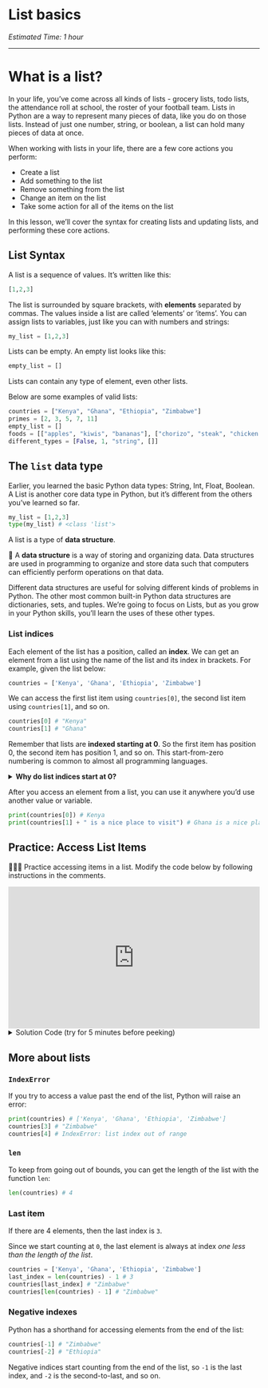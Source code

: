 # List basics

_Estimated Time: 1 hour_

---

# What is a list?

In your life, you’ve come across all kinds of lists - grocery lists, todo lists, the attendance roll at school, the roster of your football team. Lists in Python are a way to represent many pieces of data, like you do on those lists. Instead of just one number, string, or boolean, a list can hold many pieces of data at once.

When working with lists in your life, there are a few core actions you perform:

- Create a list
- Add something to the list
- Remove something from the list
- Change an item on the list
- Take some action for all of the items on the list

In this lesson, we’ll cover the syntax for creating lists and updating lists, and performing these core actions.

## List Syntax

A list is a sequence of values. It’s written like this:

```python
[1,2,3]
```

The list is surrounded by square brackets, with **elements** separated by commas. The values inside a list are called ‘elements’ or ‘items’. You can assign lists to variables, just like you can with numbers and strings:

```python
my_list = [1,2,3]
```

Lists can be empty. An empty list looks like this:

```python
empty_list = []
```

Lists can contain any type of element, even other lists.

Below are some examples of valid lists:

```python
countries = ["Kenya", "Ghana", "Ethiopia", "Zimbabwe"]
primes = [2, 3, 5, 7, 11]
empty_list = []
foods = [["apples", "kiwis", "bananas"], ["chorizo", "steak", "chicken nuggets"], ["ice cream", "popcorn", "chocolate bars"]]
different_types = [False, 1, "string", []]
```

## The `list` data type

Earlier, you learned the basic Python data types: String, Int, Float, Boolean. A List is another core data type in Python, but it’s different from the others you’ve learned so far.

```python
my_list = [1,2,3]
type(my_list) # <class 'list'>
```

A list is a type of **data structure**.

<aside>

📗 A **data structure** is a way of storing and organizing data. Data structures are used in programming to organize and store data such that computers can efficiently perform operations on that data.

</aside>

Different data structures are useful for solving different kinds of problems in Python. The other most common built-in Python data structures are dictionaries, sets, and tuples. We’re going to focus on Lists, but as you grow in your Python skills, you’ll learn the uses of these other types.

### List indices

Each element of the list has a position, called an **index**. We can get an element from a list using the name of the list and its index in brackets. For example, given the list below:

```python
countries = ['Kenya', 'Ghana', 'Ethiopia', 'Zimbabwe']
```

We can access the first list item using `countries[0]`, the second list item using `countries[1]`, and so on.

```python
countries[0] # "Kenya"
countries[1] # "Ghana"
```

Remember that lists are **indexed starting at 0**. So the first item has position 0, the second item has position 1, and so on. This start-from-zero numbering is common to almost all programming languages.

<details>
<summary><strong>Why do list indices start at 0?</strong></summary>

You can think of a list index as an **offset.** Indexes answer the question: _"How many spaces from the start do I go to find the item?"_

![array_indices_explanation.png](/future-proof-with-python/lists-and-loops/list-basics/array-indices-explanation.png)

In this list, you have to move 0 spaces to get to `"Kenya"`, so it is at index `0`. You have to move 2 spaces to get to Ethiopia, so it is at index `2`.

```python
countries[0] # "Kenya"
countries[2] # "Ethiopia"
```

</details>

After you access an element from a list, you can use it anywhere you’d use another value or variable.

```python
print(countries[0]) # Kenya
print(countries[1] + " is a nice place to visit") # Ghana is a nice place to visit
```

## Practice: Access List Items

<aside>

👩🏿‍💻 Practice accessing items in a list. Modify the code below by following instructions in the comments.

</aside>

<div style="position: relative; padding-bottom: 56.25%; height: 0;"><iframe src="https://replit.com/team/tk8-fpwp/W41-Accessing-List-Items" frameborder="0" webkitallowfullscreen mozallowfullscreen allowfullscreen style="position: absolute; top: 0; left: 0; width: 100%; height: 100%;"></iframe></div>

<details>
<summary>Solution Code (try for 5 minutes before peeking)</summary>

```python
tallest_buildings = ["Burj Khalifa", "Merdeka 118", "Shanghai Tower", "Abraj Al-Bait Clock Tower", "Ping An International Finance Centre", "Lotte World Tower"]

print(tallest_buildings[0])
print(tallest_buildings[2])
print(tallest_buildings[1], "is taller than", tallest_buildings[5])
```

</details>

## More about lists

### `IndexError`

If you try to access a value past the end of the list, Python will raise an error:

```python
print(countries) # ['Kenya', 'Ghana', 'Ethiopia', 'Zimbabwe']
countries[3] # "Zimbabwe"
countries[4] # IndexError: list index out of range
```

### `len`

To keep from going out of bounds, you can get the length of the list with the function `len`:

```python
len(countries) # 4
```

### Last item

If there are 4 elements, then the last index is `3`.

Since we start counting at `0`, the last element is always at index _one less than the length of the list_.

```python
countries = ['Kenya', 'Ghana', 'Ethiopia', 'Zimbabwe']
last_index = len(countries) - 1 # 3
countries[last_index] # "Zimbabwe"
countries[len(countries) - 1] # "Zimbabwe"
```

### Negative indexes

Python has a shorthand for accessing elements from the end of the list:

```python
countries[-1] # "Zimbabwe"
countries[-2] # "Ethiopia"
```

Negative indices start counting from the end of the list, so `-1` is the last index, and `-2` is the second-to-last, and so on.

<!-- TODO: add practice on accessing list items -->
